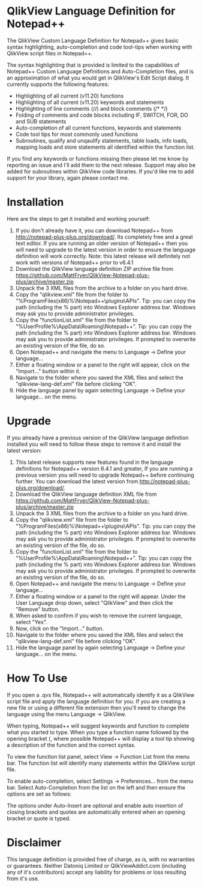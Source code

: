 QlikView Language Definition for Notepad++
===============================================

The QlikView Custom Language Definition for Notepad++ gives basic syntax highlighting, auto-completion and code tool-tips when working with QlikView script files in Notepad++.

The syntax highlighting that is provided is limited to the capabilities of Notepad++ Custom Language Definitions and Auto-Completion files, and is an approximation of what you would get in QlikView's Edit Script dialog. It currently supports the following features:

* Highlighting of all current (v11.20) functions 
* Highlighting of all current (v11.20) keywords and statements 
* Highlighting of line comments (//) and block comments (/* */) 
* Folding of comments and code blocks including IF, SWITCH, FOR, DO and SUB statements 
* Auto-completion of all current functions, keywords and statements 
* Code tool tips for most commonly used functions
* Subroutines, qualify and unqaulify statements, table loads, info loads, mapping loads and store statements all identified within the function list.

If you find any keywords or functions missing then please let me know by reporting an issue and I'll add them to the next release. Support may also be added for subroutines within QlikView code libraries. If you'd like me to add support for your library, again please contact me.


Installation
===============================================
Here are the steps to get it installed and working yourself:

1) If you don't already have it, you can download Notepad++ from http://notepad-plus-plus.org/download/. Its completely free and a great text editor. If you are running an older version of Notepad++ then you will need to upgrade to the latest version in order to ensure the language definition will work correctly. Note: this latest release will definitely not work with versions of Notepad++ prior to v6.4.1
2) Download the QlikView language definition ZIP archive file from https://github.com/MattFryer/QlikView-Notepad-plus-plus/archive/master.zip
3) Unpack the 3 XML files from the archive to a folder on you hard drive. 
4) Copy the "qlikview.xml" file from the folder to "%ProgramFiles(x86)%\Notepad++\plugins\APIs\". Tip: you can copy the path (including the % part) into Windows Explorer address bar. Windows may ask you to provide administrator privileges. 
5) Copy the "functionList.xml" file from the folder to "%UserProfile%\AppData\Roaming\Notepad++\". Tip: you can copy the path (including the % part) into Windows Explorer address bar. Windows may ask you to provide administrator privileges. If prompted to overwrite an existing version of the file, do so. 
6) Open Notepad++ and navigate the menu to Language -> Define your language...
7) Either a floating window or a panel to the right will appear, click on the "Import..." button within it.
8) Navigate to the folder where you saved the XML files and select the "qlikview-lang-def.xml" file before clicking "OK".
9) Hide the language panel by again selecting Language -> Define your language... on the menu. 


Upgrade
===============================================
If you already have a previous version of the QlikView language definition installed you will need to follow these steps to remove it and install the latest version:

1) This latest release supports new features found in the language definitions for Notepad++ version 6.4.1 and greater, If you are running a previous version you will need to upgrade Notepad++ before continuing further. You can download the latest version from http://notepad-plus-plus.org/download/.
2) Download the QlikView language definition XML file from https://github.com/MattFryer/QlikView-Notepad-plus-plus/archive/master.zip
3) Unpack the 3 XML files from the archive to a folder on you hard drive. 
4) Copy the "qlikview.xml" file from the folder to "%ProgramFiles(x86)%\Notepad++\plugins\APIs\". Tip: you can copy the path (including the % part) into Windows Explorer address bar. Windows may ask you to provide administrator privileges. If prompted to overwrite an existing version of the file, do so.
5) Copy the "functionList.xml" file from the folder to "%UserProfile%\AppData\Roaming\Notepad++\". Tip: you can copy the path (including the % part) into Windows Explorer address bar. Windows may ask you to provide administrator privileges. If prompted to overwrite an existing version of the file, do so.
6) Open Notepad++ and navigate the menu to Language -> Define your language...
7) Either a floating window or a panel to the right will appear. Under the User Language drop down, select "QlikView" and then click the "Remove" button.
8) When asked to confirm if you wish to remove the current language, select "Yes".
9) Now, click on the "Import..." button.
10) Navigate to the folder where you saved the XML files and select the "qlikview-lang-def.xml" file before clicking "OK".
11) Hide the language panel by again selecting Language -> Define your language... on the menu.


How To Use
===============================================
If you open a .qvs file, Notepad++ will automatically identify it as a QlikView script file and apply the language definition for you. If you are creating a new file or using a different file extension then you'll need to change the language using the menu Language -> QlikView.

When typing, Notepad++ will suggest keywords and function to complete what you started to type. When you type a function name followed by the opening bracket (, where possible Notepad++ will display a tool tip showing a description of the function and the correct syntax.

To view the function list panel, select View -> Function List from the menu bar. The function list will identify many statements within the QlikView script file.

To enable auto-completion, select Settings -> Preferences... from the menu bar. Select Auto-Completion from the list on the left and then ensure the options are set as follows:

The options under Auto-Insert are optional and enable auto insertion of closing brackets and quotes are automatically entered when an opening bracket or quote is typed.


Disclaimer
===============================================
This language definition is provided free of charge, as is, with no warranties or guarantees. Neither Datoniq Limited or QlikViewAddict.com (including any of it's contributors) accept any liability for problems or loss resulting from it's use. 
